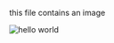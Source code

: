 this file contains an image

![hello world](https://static.wikia.nocookie.net/among-us-wiki/images/3/31/Red.png/revision/latest?cb=20211122214947)